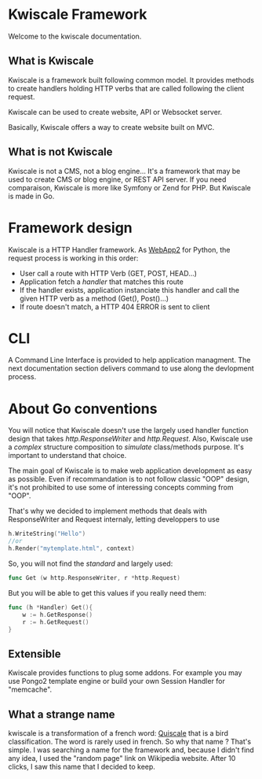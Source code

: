 # Kwiscale Framework

Welcome to the kwiscale documentation. 

## What is Kwiscale

Kwiscale is a framework built following common model. It provides methods to create handlers holding HTTP verbs that are called following the client request.

Kwiscale can be used to create website, API or Websocket server. 

Basically, Kwiscale offers a way to create website built on MVC. 

## What is not Kwiscale

Kwiscale is not a CMS, not a blog engine... It's a framework that may be used to create CMS or blog engine, or REST API server. If you need comparaison, Kwiscale is more like Symfony or Zend for PHP. But Kwiscale is made in Go.

# Framework design

Kwiscale is a HTTP Handler framework. As [WebApp2](https://webapp-improved.appspot.com/) for Python, the request process is working in this order:

- User call a route with HTTP Verb (GET, POST, HEAD...)
- Application fetch a *handler* that matches this route
- If the handler exists, application instanciate this handler and call the given HTTP verb as a method (Get(), Post()...)
- If route doesn't match, a HTTP 404 ERROR is sent to client

# CLI

A Command Line Interface is provided to help application managment. The next documentation section delivers command to use along the devlopment process.

# About Go conventions

You will notice that Kwiscale doesn't use the largely used handler function design that takes *http.ResponseWriter* and *http.Request*. Also, Kwiscale use a *complex* structure composition to *simulate* class/methods purpose. It's important to understand that choice.

The main goal of Kwiscale is to make web application development as easy as possible. Even if recommandation is to not follow classic "OOP" design, it's not prohibited to use some of interessing concepts comming from "OOP".

That's why we decided to implement methods that deals with ResponseWriter and Request internaly, letting developpers to use 

```go
h.WriteString("Hello")
//or 
h.Render("mytemplate.html", context)
```

So, you will not find the *standard* and largely used:

```go
func Get (w http.ResponseWriter, r *http.Request)
```

But you will be able to get this values if you really need them:

```go
func (h *Handler) Get(){
    w := h.GetResponse()
    r := h.GetRequest()
}
```

## Extensible

Kwiscale provides functions to plug some addons. For example you may use Pongo2 template engine or build your own Session Handler for "memcache".

## What a strange name

kwiscale is a transformation of a french word: [Quiscale](https://fr.wikipedia.org/wiki/Quiscale) that is a bird classification. The word is rarely used in french. So why that name ? That's simple. I was searching a name for the framework and, because I didn't find any idea, I used the "random page" link on Wikipedia website. After 10 clicks, I saw this name that I decided to keep.

